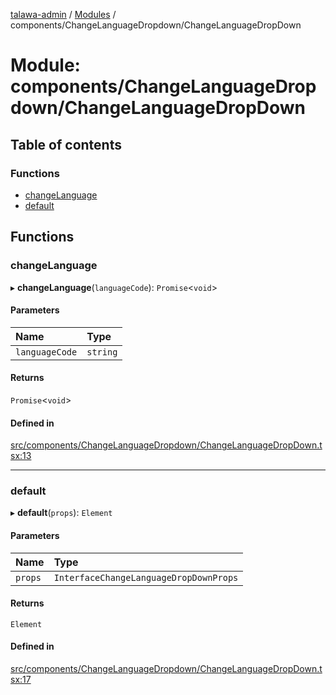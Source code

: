 [talawa-admin](../README.md) / [Modules](../modules.md) / components/ChangeLanguageDropdown/ChangeLanguageDropDown

# Module: components/ChangeLanguageDropdown/ChangeLanguageDropDown

## Table of contents

### Functions

- [changeLanguage](components_ChangeLanguageDropdown_ChangeLanguageDropDown.md#changelanguage)
- [default](components_ChangeLanguageDropdown_ChangeLanguageDropDown.md#default)

## Functions

### changeLanguage

▸ **changeLanguage**(`languageCode`): `Promise`\<`void`\>

#### Parameters

| Name | Type |
| :------ | :------ |
| `languageCode` | `string` |

#### Returns

`Promise`\<`void`\>

#### Defined in

[src/components/ChangeLanguageDropdown/ChangeLanguageDropDown.tsx:13](https://github.com/skbhagat0502/talawa-admin/blob/eb9b2df/src/components/ChangeLanguageDropdown/ChangeLanguageDropDown.tsx#L13)

___

### default

▸ **default**(`props`): `Element`

#### Parameters

| Name | Type |
| :------ | :------ |
| `props` | `InterfaceChangeLanguageDropDownProps` |

#### Returns

`Element`

#### Defined in

[src/components/ChangeLanguageDropdown/ChangeLanguageDropDown.tsx:17](https://github.com/skbhagat0502/talawa-admin/blob/eb9b2df/src/components/ChangeLanguageDropdown/ChangeLanguageDropDown.tsx#L17)

